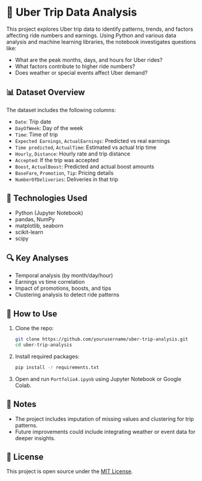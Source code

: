 # 🚗 Uber Trip Data Analysis

This project explores Uber trip data to identify patterns, trends, and factors affecting ride numbers and earnings. Using Python and various data analysis and machine learning libraries, the notebook investigates questions like:

* What are the peak months, days, and hours for Uber rides?
* What factors contribute to higher ride numbers?
* Does weather or special events affect Uber demand?

## 📊 Dataset Overview

The dataset includes the following columns:

* `Date`: Trip date
* `DayOfWeek`: Day of the week
* `Time`: Time of trip
* `Expected Earnings`, `ActualEarnings`: Predicted vs real earnings
* `Time predicted`, `ActualTime`: Estimated vs actual trip time
* `Hourly`, `Distance`: Hourly rate and trip distance
* `Accepted`: If the trip was accepted
* `Boost`, `ActualBoost`: Predicted and actual boost amounts
* `BaseFare`, `Promotion`, `Tip`: Pricing details
* `NumberOfDeliveries`: Deliveries in that trip

## 🧰 Technologies Used

* Python (Jupyter Notebook)
* pandas, NumPy
* matplotlib, seaborn
* scikit-learn
* scipy

## 🔍 Key Analyses

* Temporal analysis (by month/day/hour)
* Earnings vs time correlation
* Impact of promotions, boosts, and tips
* Clustering analysis to detect ride patterns

## 📁 How to Use

1. Clone the repo:

   ```bash
   git clone https://github.com/yourusername/uber-trip-analysis.git
   cd uber-trip-analysis
   ```

2. Install required packages:

   ```bash
   pip install -r requirements.txt
   ```

3. Open and run `Portfolio4.ipynb` using Jupyter Notebook or Google Colab.

## 📌 Notes

* The project includes imputation of missing values and clustering for trip patterns.
* Future improvements could include integrating weather or event data for deeper insights.

## 📜 License

This project is open source under the [MIT License](LICENSE).

